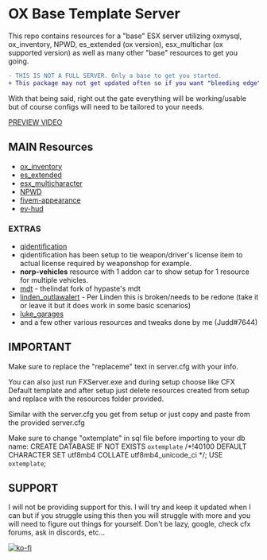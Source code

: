 # OX Base Template Server
This repo contains resources for a "base" ESX server utilizing oxmysql, ox_inventory, NPWD, es_extended (ox version), esx_multichar (ox supported version) as well as many other "base" resources to get you going.

```diff
- THIS IS NOT A FULL SERVER. Only a base to get you started.
+ This package may not get updated often so if you want "bleeding edge" updates you will need to do yourself.
```

With that being said, right out the gate everything will be working/usable but of course configs will need to be tailored to your needs.

[PREVIEW VIDEO](https://www.youtube.com/watch?v=mCVBKO9b_J8)

## MAIN Resources
* [ox_inventory](https://github.com/overextended/ox_inventory)
* [es_extended](https://github.com/overextended/es_extended)
* [esx_multicharacter](https://github.com/thelindat/esx_multicharacter)
* [NPWD](https://github.com/project-error/npwd)
* [fivem-appearance](https://github.com/ZiggyJoJo/brp-fivem-appearance)
* [ev-hud](https://github.com/EntityEvolution/ev-hud)

### EXTRAS
* [qidentification](https://github.com/katotekii/qidentification)
* qidentification has been setup to tie weapon/driver's license item to actual license required by weaponshop for example.
* **norp-vehicles** resource with 1 addon car to show setup for 1 resource for multiple vehicles.
* [mdt](https://github.com/thelindat/mdt) - thelindat fork of hypaste's mdt
* [linden_outlawalert](https://github.com/thelindat/linden_outlawalert) - Per Linden this is broken/needs to be redone (take it or leave it but it does work in some basic scenarios)
* [luke_garages](https://github.com/LukeWasTakenn/luke_garages)
* and a few other various resources and tweaks done by me (Judd#7644)

## IMPORTANT
Make sure to replace the "replaceme" text in server.cfg with your info.

You can also just run FXServer.exe and during setup choose like CFX Default template and after setup
just delete resources created from setup and replace with the resources folder provided.

Similar with the server.cfg you get from setup or just copy and paste from the provided server.cfg

Make sure to change "oxtemplate" in sql file before importing to your db name:
CREATE DATABASE IF NOT EXISTS `oxtemplate` /*!40100 DEFAULT CHARACTER SET utf8mb4 COLLATE utf8mb4_unicode_ci */;
USE `oxtemplate`;

## SUPPORT
I will not be providing support for this. I will try and keep it updated when I can but if you struggle using this then you will struggle with more and you will need to figure out things for yourself. Don't be lazy, google, check cfx forums, ask in discords, etc...

[![ko-fi](https://ko-fi.com/img/githubbutton_sm.svg)](https://ko-fi.com/P5P57KRR9)
